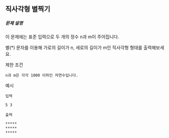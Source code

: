 ## 직사각형 별찍기

##### 문제 설명
이 문제에는 표준 입력으로 두 개의 정수 n과 m이 주어집니다.

별(*) 문자를 이용해 가로의 길이가 n, 세로의 길이가 m인 직사각형 형태를 출력해보세요.

제한 조건

    n과 m은 각각 1000 이하인 자연수입니다.

예시
```
입력

5 3

출력

*****
*****
*****
```

